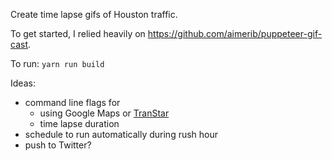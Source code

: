 Create time lapse gifs of Houston traffic.

To get started, I relied heavily on https://github.com/aimerib/puppeteer-gif-cast.

To run: `yarn run build`


Ideas:
- command line flags for 
    - using Google Maps or [TranStar](https://traffic.houstontranstar.org/layers/layers_ve.aspx?&inc=true&rc=true&rfw=true#)
    - time lapse duration
- schedule to run automatically during rush hour
- push to Twitter?
